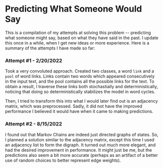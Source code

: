 # Predicting What Someone Would Say

This is a compilation of my attempts at solving this problem -- predicting what someone might say, based on what they have said in the past. I update this once in a while, when I get new ideas or more experience. Here is a summary of the attempts I have made so far:

### Attempt #1 - 2/20/2022

Took a very convoluted approach. Created two classes, a word `link` and a `pool` of word links. Links contain two words which appeared consecutively in the input text, and the pool contains all the possible links for the text. To obtain a result, I traverse these links both stochastially and deterministically, noticing that doing so deterministically stabilizes the model in word cycles.

Then, I tried to transform this into what I would later find out is an adjacency matrix, which was preprocessed. Sadly, it did not have the improved performance I believed it would have when it came to making predictions.

### Attempt #2 - 8/15/2022

I found out that Markov Chains are indeed just directed graphs of states. So, I planned a solution similar to the adjacency matrix, except this time I used an adjacency list to form the digraph. It turned out much more elegant, and had the desired improvement in performance. It might just be me, but the predictions also seem a bit more accurate (perhaps as an artifact of a better use of random choices to better represent edge weights).

